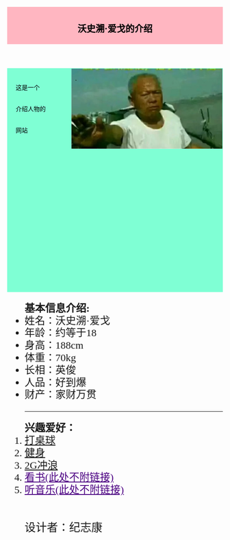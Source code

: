<html lang = "zh-CN">
<head>
<meta charset="UTF-8">
<meta http-equiv="X-UA-Compatible" content="IE=edge">
<meta name="viewport" content="width=device-width, initial-scale=1.0">
<title>
沃史溯·爱戈的自介绍!
</title>
<style>
header{
  background-color:#FFB6C1;
  color: #000000;
  padding: 5px;
}
nav{
  line-height: 50px;
  background-color: #7FFFD4;
  color: #000000;
  height: 482px;

  float: left;
  padding: 20px;
}
section{
  font: 24px/120% 宋体;
  height:500px;
}
img{
  float: right;
  width: 70%;
  padding: 1px;
}
footer{
  font :26px/120% 楷体;
}
</style>


</head>


<body>
<header>
<h2> <center><strong>沃史溯·爱戈的介绍</strong></center></h2>
</header>
<img src="renwu1.png" alt="人物角色图片，图片未能正常显示" title="我是沃史溯·爱戈"/>
<nav>
这是一个<br/>
介绍人物的<br/>
网站<br/>
</nav>

<section>

<ul type="disc">
<strong>基本信息介绍:</strong>
<li>姓名：沃史溯·爱戈</li>
<li>年龄：约等于18</li>
<li>身高：188cm</li>
<li>体重：70kg</li>
<li>长相：英俊</li>
<li>人品：好到爆</li>
<li>财产：家财万贯</li>
<hr size="1" color= #2F4F4F/>
</ul>


<ol type="1">
<strong>兴趣爱好：</strong>
<li><a href="zhuoqiuguize.html">打桌球</a></li>
<li><a href="jianshenjieshao.html">健身</a></li>
<li><a href="2Gchonlang.html">2G冲浪</a></li>
<li><ins style="color:#4B0082">看书(此处不附链接)</ins></li>
<li><u style="color:#4B0082">听音乐(此处不附链接)</u></li>
<br/>
<br/>
  <footer>设计者：纪志康</footer>

</body>

</html>
